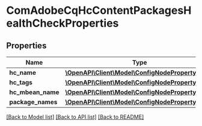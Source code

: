 # ComAdobeCqHcContentPackagesHealthCheckProperties

## Properties
Name | Type | Description | Notes
------------ | ------------- | ------------- | -------------
**hc_name** | [**\OpenAPI\Client\Model\ConfigNodePropertyString**](ConfigNodePropertyString.md) |  | [optional] 
**hc_tags** | [**\OpenAPI\Client\Model\ConfigNodePropertyArray**](ConfigNodePropertyArray.md) |  | [optional] 
**hc_mbean_name** | [**\OpenAPI\Client\Model\ConfigNodePropertyString**](ConfigNodePropertyString.md) |  | [optional] 
**package_names** | [**\OpenAPI\Client\Model\ConfigNodePropertyArray**](ConfigNodePropertyArray.md) |  | [optional] 

[[Back to Model list]](../README.md#documentation-for-models) [[Back to API list]](../README.md#documentation-for-api-endpoints) [[Back to README]](../README.md)


